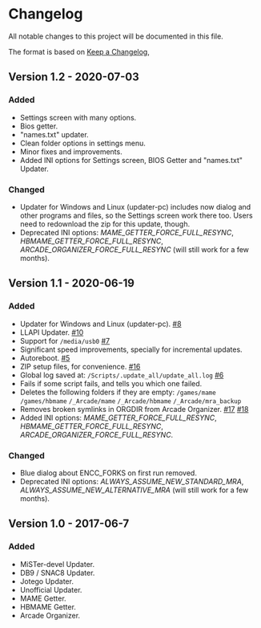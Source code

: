 # Changelog

All notable changes to this project will be documented in this file.

The format is based on [Keep a Changelog](https://keepachangelog.com/en/1.0.0/),

## Version 1.2 - 2020-07-03

### Added
- Settings screen with many options.
- Bios getter.
- "names.txt" updater.
- Clean folder options in settings menu.
- Minor fixes and improvements.
- Added INI options for Settings screen, BIOS Getter and "names.txt" Updater.

### Changed
- Updater for Windows and Linux (updater-pc) includes now dialog and other programs and files, so the Settings screen work there too. Users need to redownload the zip for this update, though.
- Deprecated INI options: *MAME_GETTER_FORCE_FULL_RESYNC*, *HBMAME_GETTER_FORCE_FULL_RESYNC*, *ARCADE_ORGANIZER_FORCE_FULL_RESYNC* (will still work for a few months).

## Version 1.1 - 2020-06-19

### Added
- Updater for Windows and Linux (updater-pc). [#8](https://github.com/theypsilon/Update_All_MiSTer/issues/8)
- LLAPI Updater. [#10](https://github.com/theypsilon/Update_All_MiSTer/issues/10)
- Support for `/media/usb0` [#7](https://github.com/theypsilon/Update_All_MiSTer/issues/7)
- Significant speed improvements, specially for incremental updates.
- Autoreboot. [#5](https://github.com/theypsilon/Update_All_MiSTer/issues/5)
- ZIP setup files, for convenience. [#16](https://github.com/theypsilon/Update_All_MiSTer/issues/16)
- Global log saved at: `/Scripts/.update_all/update_all.log` [#6](https://github.com/theypsilon/Update_All_MiSTer/issues/6)
- Fails if some script fails, and tells you which one failed.
- Deletes the following folders if they are empty: `/games/mame` `/games/hbmame` `/_Arcade/mame` `/_Arcade/hbmame` `/_Arcade/mra_backup`
- Removes broken symlinks in ORGDIR from Arcade Organizer. [#17](https://github.com/theypsilon/Update_All_MiSTer/issues/17) [#18](https://github.com/theypsilon/Update_All_MiSTer/issues/18)
- Added INI options: *MAME_GETTER_FORCE_FULL_RESYNC*, *HBMAME_GETTER_FORCE_FULL_RESYNC*, *ARCADE_ORGANIZER_FORCE_FULL_RESYNC*.

### Changed
- Blue dialog about ENCC_FORKS on first run removed.
- Deprecated INI options: *ALWAYS_ASSUME_NEW_STANDARD_MRA*, *ALWAYS_ASSUME_NEW_ALTERNATIVE_MRA* (will still work for a few months).

## Version 1.0 - 2017-06-7

### Added
- MiSTer-devel Updater.
- DB9 / SNAC8 Updater.
- Jotego Updater.
- Unofficial Updater.
- MAME Getter.
- HBMAME Getter.
- Arcade Organizer.
